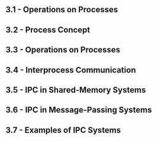## 3.1 - Operations on Processes




## 3.2 - Process Concept



## 3.3 - Operations on Processes



## 3.4 - Interprocess Communication



## 3.5 - IPC in Shared-Memory Systems



## 3.6 - IPC in Message-Passing Systems



## 3.7 - Examples of IPC Systems



